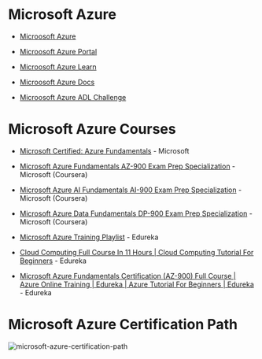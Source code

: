 # Microsoft Azure 

- [Microosoft Azure](https://azure.microsoft.com/en-in/)

- [Microosoft Azure Portal](https://portal.azure.com/)

- [Microosoft Azure Learn](https://docs.microsoft.com/en-us/training/azure/)

- [Microosoft Azure Docs](https://docs.microsoft.com/en-us/azure/?product=popular)

- [Microosoft Azure ADL Challenge](https://adlchallenge.in/)



<!--* [Cloud Computing and Development](https://uaceit.com/courses/cloud-computing-and-development) - Ashwin Kumar Ramaswamy (UAceIt) (email address *required*)-->

# Microsoft Azure Courses

- [Microsoft Certified: Azure Fundamentals](https://docs.microsoft.com/en-us/learn/certifications/azure-fundamentals/) - Microsoft

- [Microsoft Azure Fundamentals AZ-900 Exam Prep Specialization](https://www.coursera.org/specializations/microsoft-azure-fundamentals-az-900?) - Microsoft (Coursera)

- [Microsoft Azure AI Fundamentals AI-900 Exam Prep Specialization](https://www.coursera.org/specializations/microsoft-azure-ai-900-ai-fundamentals) - Microsoft (Coursera)

- [Microsoft Azure Data Fundamentals DP-900 Exam Prep Specialization](https://www.coursera.org/specializations/microsoft-azure-dp-900-data-fundamentals) - Microsoft (Coursera)


- [Microsoft Azure Training Playlist](https://www.youtube.com/playlist?list=PL9ooVrP1hQOHdFketT6JzY-71nBgIu-n0) - Edureka

- [Cloud Computing Full Course In 11 Hours \| Cloud Computing Tutorial For Beginners](https://www.youtube.com/watch?v=2LaAJq1lB1Q) - Edureka

- [Microsoft Azure Fundamentals Certification (AZ-900) Full Course | Azure Online Training | Edureka | Azure Tutorial For Beginners | Edureka](https://www.youtube.com/watch?v=wK3U7xSt31M&t=11939s) - Edureka

# Microsoft Azure Certification Path

![microsoft-azure-certification-path](https://user-images.githubusercontent.com/75237577/190328320-7c668850-b8ea-4e29-806d-8a0f43711571.png)
